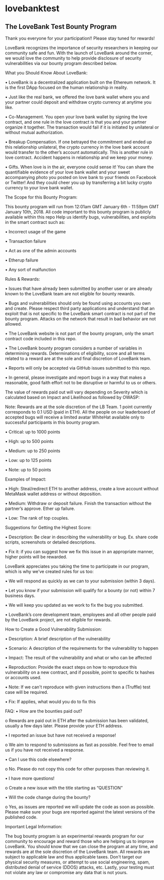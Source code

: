 # lovebanktest
## The LoveBank Test Bounty Program 
Thank you everyone for your participation!! Please stay tuned for rewards!

LoveBank recognizes the importance of security researchers in keeping our community safe and fun. With the launch of LoveBank around the corner, we would love the community to help provide disclosure of security vulnerabilities via our bounty program described below.

What you Should Know About LoveBank:

•	LoveBank is a decentralized application built on the Ethereum network. It is the first DApp focused on the human relationship in reality. 

•	Just like the real bank, we offered the love bank wallet where you and your partner could deposit and withdraw crypto currency at anytime you like. 

•	Co-Management. You open your love bank wallet by signing the love contract, and one rule in the love contract is that you and your partner organize it together. The transaction would fail if it is initiated by unilateral or without mutual authorization. 

•	Breakup Compensation. If one betrayed the commitment and ended up this relationship unilateral, the crypto currency in the love bank account would transfer to the other’s account automatically. This is another rule in love contract. Accident happens in relationship and we keep your money.

•	Gifts. When love is in the air, everyone could sense it! You can share the quantifiable evidence of your love bank wallet and your sweet accompanying photo you posted on love bank to your friends on Facebook or Twitter! And they could cheer you up by transferring a bit lucky crypto currency to your love bank wallet.

The Scope for this Bounty Program:

This bounty program will run from 12:01am GMT January 6th - 11:59pm GMT January 10th, 2018. All code important to this bounty program is publicly available within this repo Help us identify bugs, vulnerabilities, and exploits in the smart contract such as:

•	Incorrect usage of the game

•	Transaction failure

•	Act as one of the admin accounts

•	Etherup failure

•	Any sort of malfunction

Rules & Rewards:

•	Issues that have already been submitted by another user or are already known to the LoveBank team are not eligible for bounty rewards.

•	Bugs and vulnerabilities should only be found using accounts you own and create. Please respect third party applications and understand that an exploit that is not specific to the LoveBank smart contract is not part of the bounty program. Attacks on the network that result in bad behavior are not allowed.

•	The LoveBank website is not part of the bounty program, only the smart contract code included in this repo.

•	The LoveBank bounty program considers a number of variables in determining rewards. Determinations of eligibility, score and all terms related to a reward are at the sole and final discretion of LoveBank team.

•	Reports will only be accepted via GitHub issues submitted to this repo.

•	In general, please investigate and report bugs in a way that makes a reasonable, good faith effort not to be disruptive or harmful to us or others.

The value of rewards paid out will vary depending on Severity which is calculated based on Impact and Likelihood as followed by OWASP:

Note: Rewards are at the sole discretion of the LB Team. 1 point currently corresponds to 0.1 USD (paid in ETH). All the people on our leaderboard of accepted bugs will receive a limited avatar WhiteHat available only to successful participants in this bounty program.

•	Critical: up to 1000 points

•	High: up to 500 points

•	Medium: up to 250 points

•	Low: up to 125 points

•	Note: up to 50 points

Examples of Impact:

•	High: Steal/redirect ETH to another address, create a love account without MetaMask wallet address or without deposition.

•	Medium: Withdraw or deposit failure. Finish the transaction without the partner’s approve. Ether up failure. 

•	Low: The rank of top couples.

Suggestions for Getting the Highest Score:

•	Description: Be clear in describing the vulnerability or bug. Ex. share code scripts, screenshots or detailed descriptions.

•	Fix it: if you can suggest how we fix this issue in an appropriate manner, higher points will be rewarded.


LoveBank appreciates you taking the time to participate in our program, which is why we’ve created rules for us too:

•	We will respond as quickly as we can to your submission (within 3 days).

•	Let you know if your submission will qualify for a bounty (or not) within 7 business days.

•	We will keep you updated as we work to fix the bug you submitted.

•	LoveBank’s core development team, employees and all other people paid by the LoveBank project, are not eligible for rewards.


How to Create a Good Vulnerability Submission:

•	Description: A brief description of the vulnerability

•	Scenario: A description of the requirements for the vulnerability to happen

•	Impact: The result of the vulnerability and what or who can be affected

•	Reproduction: Provide the exact steps on how to reproduce this vulnerability on a new contract, and if possible, point to specific tx hashes or accounts used.

•	Note: If we can't reproduce with given instructions then a (Truffle) test case will be required.

•	Fix: If applies, what would you do to fix this


FAQ:
•	How are the bounties paid out?

o	Rewards are paid out in ETH after the submission has been validated, usually a few days later. Please provide your ETH address.

•	I reported an issue but have not received a response!

o	We aim to respond to submissions as fast as possible. Feel free to email us if you have not received a response.

•	Can I use this code elsewhere?

o	No. Please do not copy this code for other purposes than reviewing it.

•	I have more questions!

o	Create a new issue with the title starting as “QUESTION”

•	Will the code change during the bounty?

o	Yes, as issues are reported we will update the code as soon as possible. Please make sure your bugs are reported against the latest versions of the published code.


Important Legal Information:

The bug bounty program is an experimental rewards program for our community to encourage and reward those who are helping us to improve LoveBank. You should know that we can close the program at any time, and rewards are at the sole discretion of the LoveBank team. All rewards are subject to applicable law and thus applicable taxes. Don't target our physical security measures, or attempt to use social engineering, spam, distributed denial of service (DDOS) attacks, etc. Lastly, your testing must not violate any law or compromise any data that is not yours.

